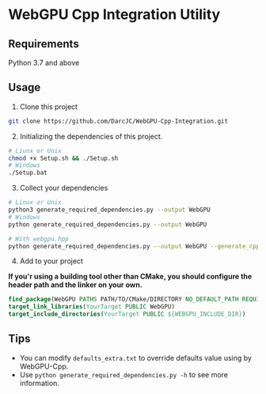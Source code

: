 # WebGPU Cpp Integration Utility

## Requirements

Python 3.7 and above

## Usage

1. Clone this project

```bash
git clone https://github.com/DarcJC/WebGPU-Cpp-Integration.git
```

2. Initializing the dependencies of this project.

```bash
# Liunx or Unix
chmod +x Setup.sh && ./Setup.sh
# Windows
./Setup.bat
```

3. Collect your dependencies

```bash
# Linux or Unix
python3 generate_required_dependencies.py --output WebGPU
# Windows
python generate_required_dependencies.py --output WebGPU

# With webgpu.hpp
python generate_required_dependencies.py --output WebGPU --generate_cpp 1
```

4. Add to your project

**If you'r using a building tool other than CMake, you should configure the header path and the linker on your own.**

```cmake
find_package(WebGPU PATHS PATH/TO/CMake/DIRECTORY NO_DEFAULT_PATH REQUIRED)
target_link_libraries(YourTarget PUBLIC WebGPU)
target_include_directories(YourTarget PUBLIC ${WEBGPU_INCLUDE_DIR})
```

## Tips

- You can modify `defaults_extra.txt` to override defaults value using by WebGPU-Cpp.
- Use `python generate_required_dependencies.py -h` to see more information.
